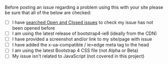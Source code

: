 Before posting an issue regarding a problem using this with your site please be sure that all of the below are checked:

- [ ] I have [searched Open and Closed issues](https://github.com/coliff/bootstrap-ie8/issues?utf8=%E2%9C%93&q=is%3Aissue+)  to check my issue has not been opened before
- [ ] I am using the latest release of bootstrap4-ie8 (ideally from the CDN)
- [ ] I have provided a screenshot and/or link to my site/page with issue
- [ ] I have added the x-ua-compatible / ie=edge meta tag to the head
- [ ] I am using the latest Bootstrap 4 CSS file (not Alpha or Beta)
- [ ] My issue isn't related to JavaScript (not covered in this project)
